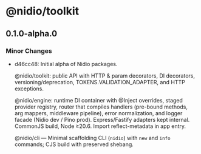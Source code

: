 # @nidio/toolkit

## 0.1.0-alpha.0

### Minor Changes

- d46cc48: Initial alpha of Nidio packages.

  @nidio/toolkit: public API with HTTP & param decorators, DI decorators, versioning/deprecation, TOKENS.VALIDATION_ADAPTER, and HTTP exceptions.

  @nidio/engine: runtime DI container with @Inject overrides, staged provider registry, router that compiles handlers (pre-bound methods, arg mappers, middleware pipeline), error normalization, and logger facade (Nidio dev / Pino prod). Express/Fastify adapters kept internal. CommonJS build, Node ≥20.6. Import reflect-metadata in app entry.

  @nidio/cli — Minimal scaffolding CLI (`nidio`) with `new` and `info` commands; CJS build with preserved shebang.
